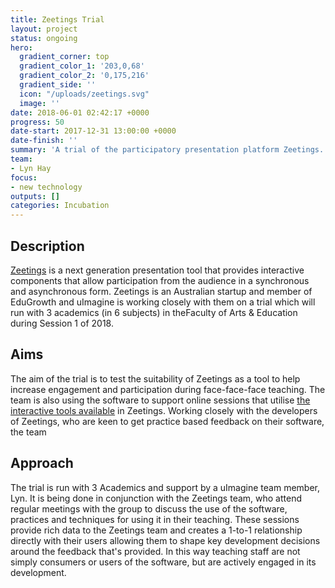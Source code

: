 ```yaml
---
title: Zeetings Trial
layout: project
status: ongoing
hero:
  gradient_corner: top
  gradient_color_1: '203,0,68'
  gradient_color_2: '0,175,216'
  gradient_side: ''
  icon: "/uploads/zeetings.svg"
  image: ''
date: 2018-06-01 02:42:17 +0000
progress: 50
date-start: 2017-12-31 13:00:00 +0000
date-finish: ''
summary: 'A trial of the participatory presentation platform Zeetings. '
team:
- Lyn Hay
focus:
- new technology
outputs: []
categories: Incubation
---
```

## Description

[Zeetings](https://www.zeetings.com/) is a next generation presentation tool that provides interactive components that allow participation from the audience in a synchronous and asynchronous form. Zeetings is an Australian startup and member of EduGrowth and uImagine is working closely with them on a trial which will run with 3 academics (in 6 subjects) in theFaculty of Arts & Education during Session 1 of 2018.

## Aims

The aim of the trial is to test the suitability of Zeetings as a tool to help increase engagement and participation during face-face-face teaching. The team is also using the software to support online sessions that utilise [the interactive tools available](https://www.zeetings.com/features/) in Zeetings. Working closely with the developers of Zeetings, who are keen to get practice based feedback on their software, the team

## Approach

The trial is run with 3 Academics and support by a uImagine team member, Lyn. It is being done in conjunction with the Zeetings team, who attend regular meetings with the group to discuss the use of the software, practices and techniques for using it in their teaching. These sessions provide rich data to the Zeetings team and creates a 1-to-1 relationship directly with their users allowing them to shape key development decisions around the feedback that's provided. In this way teaching staff are not simply consumers or users of the software, but are actively engaged in its development.
